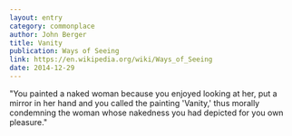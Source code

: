 ```yaml
---
layout: entry
category: commonplace
author: John Berger
title: Vanity
publication: Ways of Seeing
link: https://en.wikipedia.org/wiki/Ways_of_Seeing
date: 2014-12-29
---
```


"You painted a naked woman because you enjoyed looking at her, put a mirror in her hand and you called the painting 'Vanity,' thus morally condemning the woman whose nakedness you had depicted for you own pleasure."
